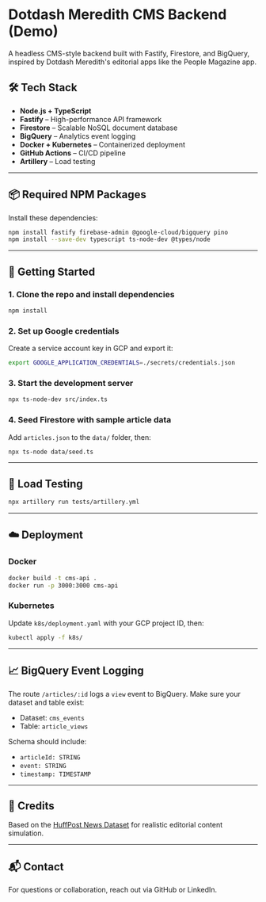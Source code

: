 # Dotdash Meredith CMS Backend (Demo)

A headless CMS-style backend built with Fastify, Firestore, and BigQuery, inspired by Dotdash Meredith's editorial apps like the People Magazine app.

## 🛠 Tech Stack

- **Node.js + TypeScript**
- **Fastify** – High-performance API framework
- **Firestore** – Scalable NoSQL document database
- **BigQuery** – Analytics event logging
- **Docker + Kubernetes** – Containerized deployment
- **GitHub Actions** – CI/CD pipeline
- **Artillery** – Load testing

---

## 📦 Required NPM Packages

Install these dependencies:

```bash
npm install fastify firebase-admin @google-cloud/bigquery pino
npm install --save-dev typescript ts-node-dev @types/node
```

---

## 🚀 Getting Started

### 1. Clone the repo and install dependencies

```bash
npm install
```

### 2. Set up Google credentials

Create a service account key in GCP and export it:

```bash
export GOOGLE_APPLICATION_CREDENTIALS=./secrets/credentials.json
```

### 3. Start the development server

```bash
npx ts-node-dev src/index.ts
```

### 4. Seed Firestore with sample article data

Add `articles.json` to the `data/` folder, then:

```bash
npx ts-node data/seed.ts
```

---

## 🧪 Load Testing

```bash
npx artillery run tests/artillery.yml
```

---

## ☁️ Deployment

### Docker

```bash
docker build -t cms-api .
docker run -p 3000:3000 cms-api
```

### Kubernetes

Update `k8s/deployment.yaml` with your GCP project ID, then:

```bash
kubectl apply -f k8s/
```

---

## 📈 BigQuery Event Logging

The route `/articles/:id` logs a `view` event to BigQuery. Make sure your dataset and table exist:

- Dataset: `cms_events`
- Table: `article_views`

Schema should include:
- `articleId: STRING`
- `event: STRING`
- `timestamp: TIMESTAMP`

---

## 🤝 Credits

Based on the [HuffPost News Dataset](https://www.kaggle.com/datasets/rmisra/news-category-dataset) for realistic editorial content simulation.

---

## 📬 Contact

For questions or collaboration, reach out via GitHub or LinkedIn.